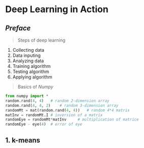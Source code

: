 # Deep Learning in Action

## *Preface*

> Steps of deep learning

1. Collecting data
2. Data inputing
3. Analyzing data
4. Training algorithm
5. Testing algorithm
6. Applying algorithm

> Basics of *Numpy*

```python
from numpy import *
random.rand(4, 4)	# random 2-dimension array
random.rand(4, 4, 2)	# random 3-dimension array
randomMt = mat(random.rand(4, 4))	# random 4*4 matrix
matInv = randomMt.I	# inversion of a matrix
randomEye = randomMt*matInv		# multiplication of matrice
randomEye - eye(4)	# error of eye
```

 ## 1. k-means





